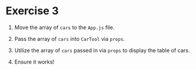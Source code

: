 # Exercise 3

1. Move the array of `cars` to the `App.js` file.

2. Pass the array of `cars` into `CarTool` via `props`.

3. Utilize the array of `cars` passed in via `props` to display the table of cars.

4. Ensure it works!